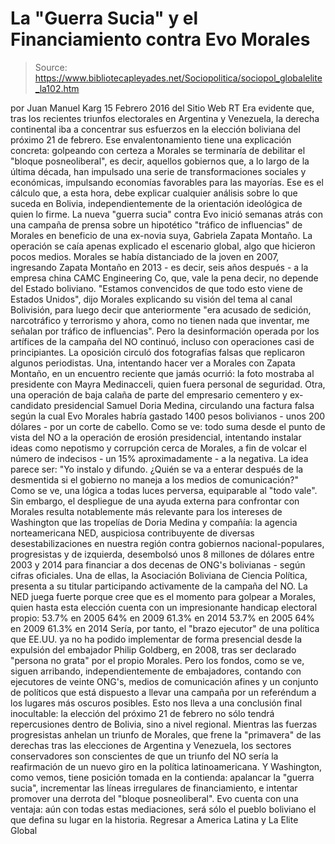 # La "Guerra Sucia" y el Financiamiento contra Evo Morales

> Source: https://www.bibliotecapleyades.net/Sociopolitica/sociopol_globalelite_la102.htm

por Juan Manuel Karg 15 Febrero 2016
del Sitio Web RT
Era evidente que, tras los recientes triunfos electorales en Argentina y Venezuela, la derecha continental iba a concentrar sus esfuerzos en la elección boliviana del próximo 21 de febrero.
Ese envalentonamiento tiene una explicación concreta:
golpeando con certeza a Morales se terminaría de debilitar el "bloque posneoliberal", es decir, aquellos gobiernos que, a lo largo de la última década, han impulsado una serie de transformaciones sociales y económicas, impulsando economías favorables para las mayorías.
Ese es el cálculo que, a esta hora, debe explicar cualquier análisis sobre lo que suceda en Bolivia, independientemente de la orientación ideológica de quien lo firme. La nueva "guerra sucia" contra Evo inició semanas atrás con una campaña de prensa sobre un hipotético "tráfico de influencias" de Morales en beneficio de una ex-novia suya, Gabriela Zapata Montaño.
La operación se caía apenas explicado el escenario global, algo que hicieron pocos medios.
Morales se había distanciado de la joven en 2007, ingresando Zapata Montaño en 2013 - es decir, seis años después - a la empresa china CAMC Engineering Co, que, vale la pena decir, no depende del Estado boliviano.
"Estamos convencidos de que todo esto viene de Estados Unidos", dijo Morales explicando su visión del tema al canal Bolivisión, para luego decir que anteriormente "era acusado de sedición, narcotráfico y terrorismo y ahora, como no tienen nada que inventar, me señalan por tráfico de influencias".
Pero la desinformación operada por los artífices de la campaña del NO continuó, incluso con operaciones casi de principiantes.
La oposición circuló dos fotografías falsas que replicaron algunos periodistas.
Una, intentando hacer ver a Morales con Zapata Montaño, en un encuentro reciente que jamás ocurrió:
la foto mostraba al presidente con Mayra Medinacceli, quien fuera personal de seguridad.
Otra, una operación de baja calaña de parte del empresario cementero y ex-candidato presidencial Samuel Doria Medina, circulando una factura falsa según la cual Evo Morales habría gastado 1400 pesos bolivianos - unos 200 dólares - por un corte de cabello.
Como se ve:
todo suma desde el punto de vista del NO a la operación de erosión presidencial, intentando instalar ideas como nepotismo y corrupción cerca de Morales, a fin de volcar el número de indecisos - un 15% aproximadamente - a la negativa.
La idea parece ser:
"Yo instalo y difundo. ¿Quién se va a enterar después de la desmentida si el gobierno no maneja a los medios de comunicación?"
Como se ve, una lógica a todas luces perversa, equiparable al "todo vale". Sin embargo, el despliegue de una ayuda externa para confrontar con Morales resulta notablemente más relevante para los intereses de Washington que las tropelías de Doria Medina y compañía:
la agencia norteamericana NED, auspiciosa contribuyente de diversas desestabilizaciones en nuestra región contra gobiernos nacional-populares, progresistas y de izquierda, desembolsó unos 8 millones de dólares entre 2003 y 2014 para financiar a dos decenas de ONG's bolivianas - según cifras oficiales.
Una de ellas, la Asociación Boliviana de Ciencia Política, presenta a su titular participando activamente de la campaña del NO. La NED juega fuerte porque cree que es el momento para golpear a Morales, quien hasta esta elección cuenta con un impresionante handicap electoral propio:
53.7% en 2005 64% en 2009 61.3% en 2014
53.7% en 2005
64% en 2009
61.3% en 2014
Sería, por tanto, el "brazo ejecutor" de una política que EE.UU. ya no ha podido implementar de forma presencial desde la expulsión del embajador Philip Goldberg, en 2008, tras ser declarado "persona no grata" por el propio Morales.
Pero los fondos, como se ve, siguen arribando, independientemente de embajadores, contando con ejecutores de veinte ONG's, medios de comunicación afines y un conjunto de políticos que está dispuesto a llevar una campaña por un referéndum a los lugares más oscuros posibles. Esto nos lleva a una conclusión final inocultable:
la elección del próximo 21 de febrero no sólo tendrá repercusiones dentro de Bolivia, sino a nivel regional.
Mientras las fuerzas progresistas anhelan un triunfo de Morales, que frene la "primavera" de las derechas tras las elecciones de Argentina y Venezuela, los sectores conservadores son conscientes de que un triunfo del NO sería la reafirmación de un nuevo giro en la política latinoamericana.
Y Washington, como vemos, tiene posición tomada en la contienda:
apalancar la "guerra sucia", incrementar las líneas irregulares de financiamiento, e intentar promover una derrota del "bloque posneoliberal".
Evo cuenta con una ventaja:
aún con todas estas mediaciones, será sólo el pueblo boliviano el que defina su lugar en la historia.
Regresar a America Latina y La Elite Global
